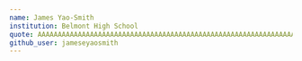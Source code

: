 ```yaml
---
name: James Yao-Smith
institution: Belmont High School
quote: AAAAAAAAAAAAAAAAAAAAAAAAAAAAAAAAAAAAAAAAAAAAAAAAAAAAAAAAAAAAAAAAAAAAAAAAAAAAAAAA
github_user: jameseyaosmith
---
```

